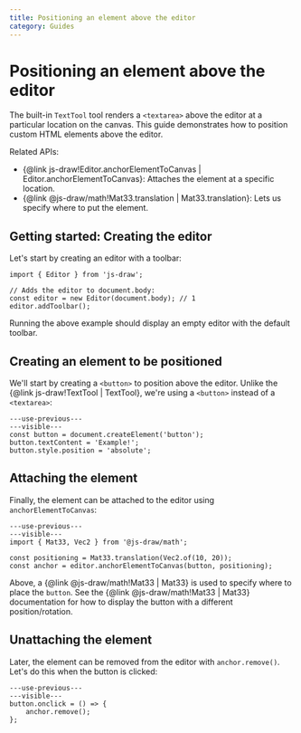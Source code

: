 ```yaml
---
title: Positioning an element above the editor
category: Guides
---
```


# Positioning an element above the editor

The built-in `TextTool` tool renders a `<textarea>` above the editor at a particular location on the canvas. This guide demonstrates how to position custom HTML elements above the editor.

Related APIs:

- {@link js-draw!Editor.anchorElementToCanvas | Editor.anchorElementToCanvas}: Attaches the element at a specific location.
- {@link @js-draw/math!Mat33.translation | Mat33.translation}: Lets us specify where to put the element.

## Getting started: Creating the editor

Let's start by creating an editor with a toolbar:

```ts,runnable
import { Editor } from 'js-draw';

// Adds the editor to document.body:
const editor = new Editor(document.body); // 1
editor.addToolbar();
```

Running the above example should display an empty editor with the default toolbar.

## Creating an element to be positioned

We'll start by creating a `<button>` to position above the editor. Unlike the {@link js-draw!TextTool | TextTool}, we're using a `<button>` instead of a `<textarea>`:

```ts,runnable
---use-previous---
---visible---
const button = document.createElement('button');
button.textContent = 'Example!';
button.style.position = 'absolute';
```

## Attaching the element

Finally, the element can be attached to the editor using `anchorElementToCanvas`:

```ts,runnable
---use-previous---
---visible---
import { Mat33, Vec2 } from '@js-draw/math';

const positioning = Mat33.translation(Vec2.of(10, 20));
const anchor = editor.anchorElementToCanvas(button, positioning);
```

Above, a {@link @js-draw/math!Mat33 | Mat33} is used to specify where to place the `button`. See the {@link @js-draw/math!Mat33 | Mat33} documentation for how to display the button with a different position/rotation.

## Unattaching the element

Later, the element can be removed from the editor with `anchor.remove()`. Let's do this when the button is clicked:

```ts,runnable
---use-previous---
---visible---
button.onclick = () => {
	anchor.remove();
};
```
